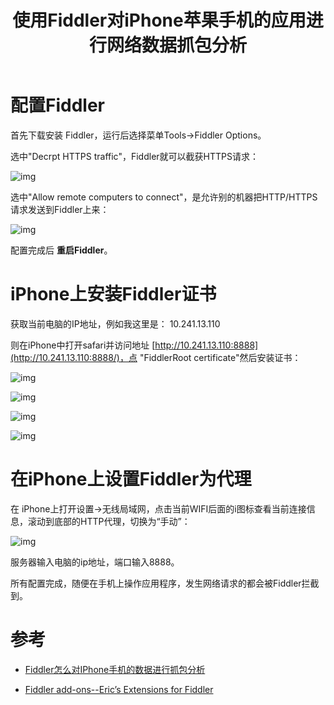﻿---
layout:		post
category:	"program"
title:		"使用Fiddler对iPhone苹果手机的应用进行网络数据抓包分析"
tags:		[fiddler,iPhone]
---



# 配置Fiddler

首先下载安装 Fiddler，运行后选择菜单Tools->Fiddler Options。

选中"Decrpt HTTPS traffic"，Fiddler就可以截获HTTPS请求：

![img](https://img-blog.csdn.net/20160602134706313)

选中"Allow remote computers to connect"，是允许别的机器把HTTP/HTTPS请求发送到Fiddler上来：

![img](https://img-blog.csdn.net/20160602134712532)

配置完成后 **重启Fiddler**。



# iPhone上安装Fiddler证书

获取当前电脑的IP地址，例如我这里是： 10.241.13.110

则在iPhone中打开safari并访问地址 [http://10.241.13.110:8888](http://10.241.13.110:8888/)，点 "FiddlerRoot certificate"然后安装证书：

![img](https://img-blog.csdn.net/20160602134717922)

![img](https://img-blog.csdn.net/20160602134723829)

![img](https://img-blog.csdn.net/20160602134729141)

![img](https://img-blog.csdn.net/20160602134734454)



# 在iPhone上设置Fiddler为代理

在 iPhone上打开设置->无线局域网，点击当前WIFI后面的i图标查看当前连接信息，滚动到底部的HTTP代理，切换为“手动”：

![img](https://img-blog.csdn.net/20160602134741141)

服务器输入电脑的ip地址，端口输入8888。

所有配置完成，随便在手机上操作应用程序，发生网络请求的都会被Fiddler拦截到。



# 参考

- [Fiddler怎么对IPhone手机的数据进行抓包分析](http://www.cr173.com/html/20064_1.html)

- [Fiddler add-ons--Eric’s Extensions for Fiddler](http://www.telerik.com/fiddler/add-ons)